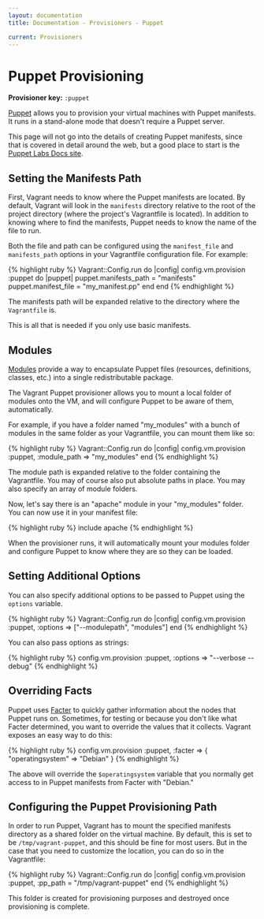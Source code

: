 ```yaml
---
layout: documentation
title: Documentation - Provisioners - Puppet

current: Provisioners
---
```

# Puppet Provisioning

**Provisioner key:** `:puppet`

[Puppet](http://www.puppetlabs.com/puppet) allows you to provision your virtual machines with Puppet manifests.  It
runs in a stand-alone mode that doesn't require a Puppet server.

This page will not go into the details of creating Puppet manifests, since that
is covered in detail around the web, but a good place to start is the [Puppet Labs Docs site](http://docs.puppetlabs.com).

## Setting the Manifests Path

First, Vagrant needs to know where the Puppet manifests are located. By default, Vagrant will
look in the `manifests` directory relative to the root of the project directory (where
the project's Vagrantfile is located). In addition to knowing where to find the manifests,
Puppet needs to know the name of the file to run.

Both the file and path can be configured using the `manifest_file` and `manifests_path` options in your
Vagrantfile configuration file. For example:

{% highlight ruby %}
Vagrant::Config.run do |config|
  config.vm.provision :puppet do |puppet|
    puppet.manifests_path = "manifests"
    puppet.manifest_file = "my_manifest.pp"
  end
end
{% endhighlight %}

The manifests path will be expanded relative to the directory where the
`Vagrantfile` is.

This is all that is needed if you only use basic manifests.

## Modules

[Modules](http://docs.puppetlabs.com/guides/modules.html) provide a way to encapsulate
Puppet files (resources, definitions, classes, etc.) into a single redistributable
package.

The Vagrant Puppet provisioner allows you to mount a local folder of modules
onto the VM, and will configure Puppet to be aware of them, automatically.

For example, if you have a folder named "my_modules" with a bunch of modules
in the same folder as your Vagrantfile, you can mount them like so:

{% highlight ruby %}
Vagrant::Config.run do |config|
  config.vm.provision :puppet, :module_path => "my_modules"
end
{% endhighlight %}

The module path is expanded relative to the folder containing the Vagrantfile.
You may of course also put absolute paths in place. You may also specify an array
of module folders.

Now, let's say there is an "apache" module in your "my_modules" folder. You can
now use it in your manifest file:

{% highlight ruby %}
include apache
{% endhighlight %}

When the provisioner runs, it will automatically mount your modules folder and
configure Puppet to know where they are so they can be loaded.

## Setting Additional Options

You can also specify additional options to be passed to Puppet using the `options` variable.

{% highlight ruby %}
Vagrant::Config.run do |config|
  config.vm.provision :puppet, :options => ["--modulepath", "modules"]
end
{% endhighlight %}

You can also pass options as strings:

{% highlight ruby %}
  config.vm.provision :puppet, :options => "--verbose --debug"
{% endhighlight %}

## Overriding Facts

Puppet uses [Facter](http://puppetlabs.com/puppet/related-projects/facter/) to quickly
gather information about the nodes that Puppet runs on. Sometimes, for testing or because
you don't like what Facter determined, you want to override the values that it
collects. Vagrant exposes an easy way to do this:

{% highlight ruby %}
  config.vm.provision :puppet, :facter => { "operatingsystem" => "Debian" }
{% endhighlight %}

The above will override the `$operatingsystem` variable that you normally get access
to in Puppet manifests from Facter with "Debian."

## Configuring the Puppet Provisioning Path

In order to run Puppet, Vagrant has to mount the specified manifests directory as a
shared folder on the virtual machine. By default, this is set to be `/tmp/vagrant-puppet`,
and this should be fine for most users. But in the case that you need to customize
the location, you can do so in the Vagrantfile:

{% highlight ruby %}
Vagrant::Config.run do |config|
  config.vm.provision :puppet, :pp_path = "/tmp/vagrant-puppet"
end
{% endhighlight %}

This folder is created for provisioning purposes and destroyed once provisioning
is complete.

